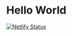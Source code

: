 # Hello World

[![Netlify Status](https://api.netlify.com/api/v1/badges/5bb4d5c1-5356-403b-a2ff-2c027bcfa317/deploy-status)](https://app.netlify.com/sites/blissful-euclid-36240f/deploys)

